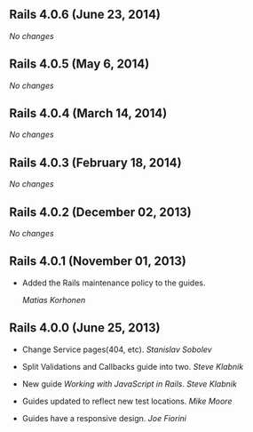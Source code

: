 ## Rails 4.0.6 (June 23, 2014) ##

*No changes*


## Rails 4.0.5 (May 6, 2014) ##

*No changes*


## Rails 4.0.4 (March 14, 2014) ##

*No changes*


## Rails 4.0.3 (February 18, 2014) ##

*No changes*


## Rails 4.0.2 (December 02, 2013) ##

*No changes*


## Rails 4.0.1 (November 01, 2013) ##

*   Added the Rails maintenance policy to the guides.

    *Matias Korhonen*

## Rails 4.0.0 (June 25, 2013) ##

*   Change Service pages(404, etc). *Stanislav Sobolev*

*   Split Validations and Callbacks guide into two. *Steve Klabnik*

*   New guide _Working with JavaScript in Rails_. *Steve Klabnik*

*   Guides updated to reflect new test locations. *Mike Moore*

*   Guides have a responsive design. *Joe Fiorini*
